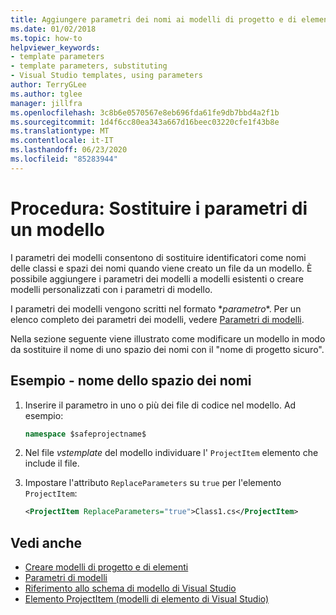 ```yaml
---
title: Aggiungere parametri dei nomi ai modelli di progetto e di elemento
ms.date: 01/02/2018
ms.topic: how-to
helpviewer_keywords:
- template parameters
- template parameters, substituting
- Visual Studio templates, using parameters
author: TerryGLee
ms.author: tglee
manager: jillfra
ms.openlocfilehash: 3c8b6e0570567e8eb696fda61fe9db7bbd4a2f1b
ms.sourcegitcommit: 1d4f6cc80ea343a667d16beec03220cfe1f43b8e
ms.translationtype: MT
ms.contentlocale: it-IT
ms.lasthandoff: 06/23/2020
ms.locfileid: "85283944"
---
```

# <a name="how-to-substitute-parameters-in-a-template"></a>Procedura: Sostituire i parametri di un modello

I parametri dei modelli consentono di sostituire identificatori come nomi delle classi e spazi dei nomi quando viene creato un file da un modello. È possibile aggiungere i parametri dei modelli a modelli esistenti o creare modelli personalizzati con i parametri di modello.

I parametri dei modelli vengono scritti nel formato $*parametro*$. Per un elenco completo dei parametri dei modelli, vedere [Parametri di modelli](../ide/template-parameters.md).

Nella sezione seguente viene illustrato come modificare un modello in modo da sostituire il nome di uno spazio dei nomi con il "nome di progetto sicuro".

## <a name="example---namespace-name"></a>Esempio - nome dello spazio dei nomi

1. Inserire il parametro in uno o più dei file di codice nel modello. Ad esempio:

    ```csharp
    namespace $safeprojectname$
    ```

1. Nel file *vstemplate* del modello individuare l' `ProjectItem` elemento che include il file.

1. Impostare l'attributo `ReplaceParameters` su `true` per l'elemento `ProjectItem`:

    ```xml
    <ProjectItem ReplaceParameters="true">Class1.cs</ProjectItem>
    ```

## <a name="see-also"></a>Vedi anche

- [Creare modelli di progetto e di elementi](../ide/creating-project-and-item-templates.md)
- [Parametri di modelli](../ide/template-parameters.md)
- [Riferimento allo schema di modello di Visual Studio](../extensibility/visual-studio-template-schema-reference.md)
- [Elemento ProjectItem (modelli di elemento di Visual Studio)](../extensibility/projectitem-element-visual-studio-item-templates.md)
